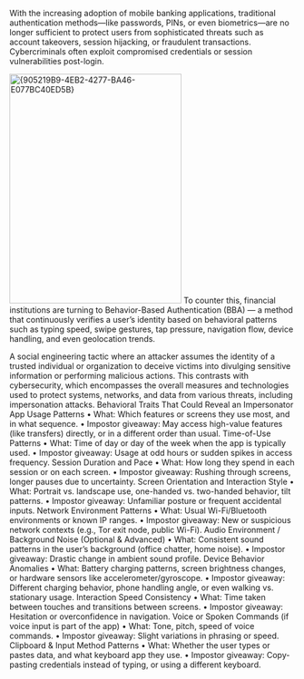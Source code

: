 With the increasing adoption of mobile banking applications, traditional
authentication methods—like passwords, PINs, or even biometrics—are no
longer sufficient to protect users from sophisticated threats such as account
takeovers, session hijacking, or fraudulent transactions. Cybercriminals often
exploit compromised credentials or session vulnerabilities post-login.

<img width="303" height="405" alt="{905219B9-4EB2-4277-BA46-E077BC40ED5B}" src="https://github.com/user-attachments/assets/5113f644-0a4f-4e14-bf64-a3bf9259e9ee" />
To counter this, financial institutions are turning to Behavior-Based
Authentication (BBA) — a method that continuously verifies a user’s identity
based on behavioral patterns such as typing speed, swipe gestures, tap
pressure, navigation flow, device handling, and even geolocation trends.

A social engineering tactic where an attacker assumes the identity of a trusted
individual or organization to deceive victims into divulging sensitive information
or performing malicious actions. This contrasts with cybersecurity, which
encompasses the overall measures and technologies used to protect systems,
networks, and data from various threats, including impersonation attacks.
Behavioral Traits That Could Reveal an Impersonator
App Usage Patterns
• What: Which features or screens they use most, and in what
sequence.
• Impostor giveaway: May access high-value features (like transfers)
directly, or in a different order than usual.
Time-of-Use Patterns
• What: Time of day or day of the week when the app is typically used.
• Impostor giveaway: Usage at odd hours or sudden spikes in access
frequency.
Session Duration and Pace
• What: How long they spend in each session or on each screen.
• Impostor giveaway: Rushing through screens, longer pauses due to
uncertainty.
Screen Orientation and Interaction Style
• What: Portrait vs. landscape use, one-handed vs. two-handed
behavior, tilt patterns.
• Impostor giveaway: Unfamiliar posture or frequent accidental inputs.
Network Environment Patterns
• What: Usual Wi-Fi/Bluetooth environments or known IP ranges.
• Impostor giveaway: New or suspicious network contexts (e.g., Tor exit
node, public Wi-Fi).
Audio Environment / Background Noise (Optional & Advanced)
• What: Consistent sound patterns in the user’s background (office
chatter, home noise).
• Impostor giveaway: Drastic change in ambient sound profile.
Device Behavior Anomalies
• What: Battery charging patterns, screen brightness changes, or
hardware sensors like accelerometer/gyroscope.
• Impostor giveaway: Different charging behavior, phone handling
angle, or even walking vs. stationary usage.
Interaction Speed Consistency
• What: Time taken between touches and transitions between screens.
• Impostor giveaway: Hesitation or overconfidence in navigation.
Voice or Spoken Commands (if voice input is part of the app)
• What: Tone, pitch, speed of voice commands.
• Impostor giveaway: Slight variations in phrasing or speed.
Clipboard & Input Method Patterns
• What: Whether the user types or pastes data, and what keyboard app
they use.
• Impostor giveaway: Copy-pasting credentials instead of typing, or
using a different keyboard.
